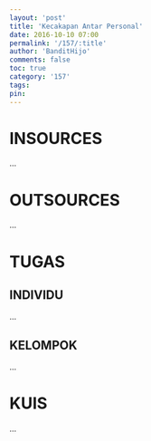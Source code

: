 ```yaml
---
layout: 'post'
title: 'Kecakapan Antar Personal'
date: 2016-10-10 07:00
permalink: '/157/:title'
author: 'BanditHijo'
comments: false
toc: true
category: '157'
tags:
pin:
---
```


# INSOURCES
...

# OUTSOURCES
...

# TUGAS

## INDIVIDU
...

## KELOMPOK
...

# KUIS
...
